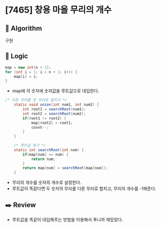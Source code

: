 # [7465] 창용 마을 무리의 개수

## :pushpin: **Algorithm**

구현

## :round_pushpin: **Logic**


```java
map = new int[n + 1];
for (int i = 1; i < n + 1; i++) {
	map[i] = i;
}
```
- map에 각 숫자에 숫자값을 루트값으로 대입한다.
```java
/* 다른 무리를 한 무리로 합치기 */
	static void union(int num1, int num2) {
		int root1 = searchRoot(num1);
		int root2 = searchRoot(num2);
		if(root1 != root2) {
			map[root2] = root1;
			count--;
		}
	}
	
	/* 루트값 찾기 */
	static int searchRoot(int num) {
		if(map[num] == num) {
			return num;
		}
		return map[num] = searchRoot(map[num]);
	}
```
- 무리의 개수를 숫자의 개수로 설정한다.
- 루트값이 똑같다면 두 숫자의 무리를 다른 무리로 합치고, 무리의 개수를 -1해준다.

## :black_nib: **Review**
- 루트값을 똑같이 대입해주는 방법을 이용해서 푸니까 재밌었다.
